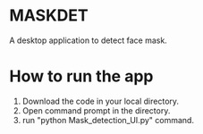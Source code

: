 # MASKDET
A desktop application to detect face mask.

# How to run the app
1. Download the code in your local directory.
2. Open command prompt in the directory.
3. run "python Mask_detection_UI.py" command.

